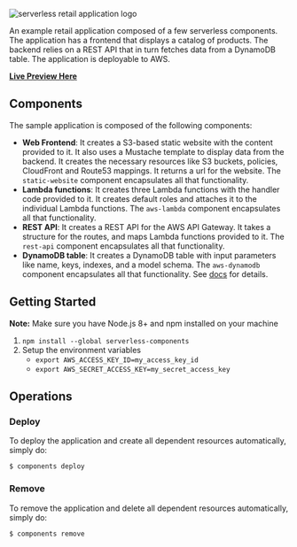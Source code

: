 ![serverless retail application logo](https://s3.amazonaws.com/assets.github.serverless/serverless-retail-readme-2.png)

An example retail application composed of a few serverless components. The application has a frontend that displays a catalog of products. The backend relies on a REST API that in turn fetches data from a DynamoDB table. The application is deployable to AWS.

**[Live Preview Here](https://s3.amazonaws.com/retail-cb2s100ejz.example.com/index.html)**

## Components

The sample application is composed of the following components:

* **Web Frontend**: It creates a S3-based static website with the content provided to it. It also uses a Mustache template to display data from the backend. It creates the necessary resources like S3 buckets, policies, CloudFront and Route53 mappings. It returns a url for the website. The `static-website` component encapsulates all that functionality.
* **Lambda functions**: It creates three Lambda functions with the handler code provided to it. It creates default roles and attaches it to the individual Lambda functions. The `aws-lambda` component encapsulates all that functionality.
* **REST API**: It creates a REST API for the AWS API Gateway. It takes a structure for the routes, and maps Lambda functions provided to it. The `rest-api` component encapsulates all that functionality.
* **DynamoDB table**: It creates a DynamoDB table with input parameters like name, keys, indexes, and a model schema. The `aws-dynamodb` component encapsulates all that functionality. See [docs](../../registry/aws-dynamodb/README.md) for details.


## Getting Started
**Note:** Make sure you have Node.js 8+ and npm installed on your machine

1. `npm install --global serverless-components`
1. Setup the environment variables
   * `export AWS_ACCESS_KEY_ID=my_access_key_id`
   * `export AWS_SECRET_ACCESS_KEY=my_secret_access_key`


## Operations

### Deploy

To deploy the application and create all dependent resources automatically, simply do:

```
$ components deploy
```

### Remove

To remove the application and delete all dependent resources automatically, simply do:

```
$ components remove
```
